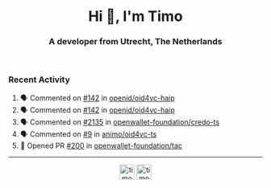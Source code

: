<h1 align="center">Hi 👋, I'm Timo</h1>
<h3 align="center">A developer from Utrecht, The Netherlands</h3>
<br/>
<!-- https://github.com/rahuldkjain/github-profile-readme-generator --!>

<!--  <p align="left"><img src="https://github-readme-stats.vercel.app/api?username=timoglastra&show_icons=true&count_private=true&" alt="timoglastra" /></p> --!>

<!--
Github language stats
<p align="left"><img src="https://github-readme-stats.vercel.app/api/top-langs/?username=timoglastra&layout=compact" alt="timoglastra" /><p>
-->

<!-- Codestats language stats -->
<!-- <p align="left"><img src="https://codestats-readme.vercel.app/api/top-langs/?username=timoglastra&layout=compact&language_count=12" alt="timoglastra" /><p>    --!>
  
<h3>Recent Activity</h3>

<!--START_SECTION:activity-->
1. 🗣 Commented on [#142](https://github.com/openid/oid4vc-haip/issues/142#issuecomment-2551260872) in [openid/oid4vc-haip](https://github.com/openid/oid4vc-haip)
2. 🗣 Commented on [#142](https://github.com/openid/oid4vc-haip/issues/142#issuecomment-2551247804) in [openid/oid4vc-haip](https://github.com/openid/oid4vc-haip)
3. 🗣 Commented on [#2135](https://github.com/openwallet-foundation/credo-ts/issues/2135#issuecomment-2551081487) in [openwallet-foundation/credo-ts](https://github.com/openwallet-foundation/credo-ts)
4. 🗣 Commented on [#9](https://github.com/animo/oid4vc-ts/issues/9#issuecomment-2551006448) in [animo/oid4vc-ts](https://github.com/animo/oid4vc-ts)
5. 💪 Opened PR [#200](https://github.com/openwallet-foundation/tac/pull/200) in [openwallet-foundation/tac](https://github.com/openwallet-foundation/tac)
<!--END_SECTION:activity-->

---

<p align="center">
<a href="https://twitter.com/timoglastra" target="blank"><img align="center" src="https://cdn.jsdelivr.net/npm/simple-icons@3.0.1/icons/twitter.svg" alt="timoglastra" height="30" width="30" /></a>
<a href="https://linkedin.com/in/timoglastra" target="blank"><img align="center" src="https://cdn.jsdelivr.net/npm/simple-icons@3.0.1/icons/linkedin.svg" alt="timoglastra" height="30" width="30" /></a>
</p>



